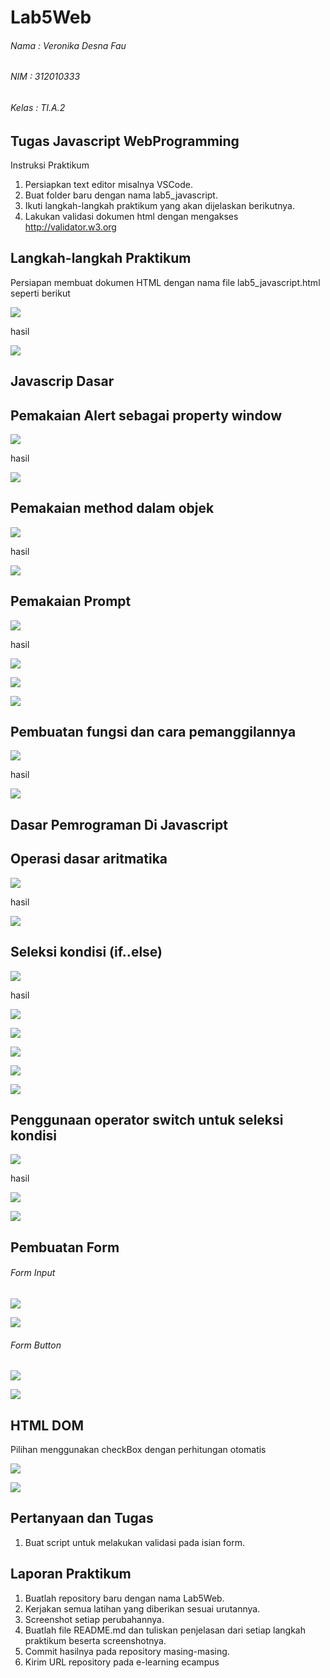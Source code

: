 # Lab5Web

###### Nama : Veronika Desna Fau
###### NIM : 312010333
###### Kelas : TI.A.2

## Tugas Javascript WebProgramming

Instruksi Praktikum
1. Persiapkan text editor misalnya VSCode.
2. Buat folder baru dengan nama lab5_javascript.
3. Ikuti langkah-langkah praktikum yang akan dijelaskan berikutnya.
4. Lakukan validasi dokumen html dengan mengakses http://validator.w3.org

## Langkah-langkah Praktikum
Persiapan membuat dokumen HTML dengan nama file lab5_javascript.html seperti berikut

![](images/1%20change.jpg)

hasil 

![](images/1%20first.png)

## Javascrip Dasar
## Pemakaian Alert sebagai property window

![](images/alert%20js.jpg)

hasil

![](images/2%20second.png)

## Pemakaian method dalam objek

![](images/method%20js.jpg)

hasil

![](images/3%20js.png)

## Pemakaian Prompt

![](images/prompt%20js.jpg)

hasil 

![](images/4%20js.png)

![](images/5%20js.png)

![](images/6%20js.png)


## Pembuatan fungsi dan cara pemanggilannya

![](images/fungsi%20js.jpg)

hasil 

![](images/7%20js.png)


## Dasar Pemrograman Di Javascript

## Operasi dasar aritmatika

![](images/aritmatika.jpg)

hasil 

![](images/8%20js.png)

## Seleksi kondisi (if..else)

![](images/ifelse%20js.jpg)

hasil 

![](images/9%20js.png)

![](images/10%20js.png)

![](images/11%20js.png)

![](images/12%20js.png)

![](images/13%20js.png)

## Penggunaan operator switch untuk seleksi kondisi


![](images/switch%20js.jpg)
 
 hasil

![](images/14%20js.png)

![](images/15%20js.png)

## Pembuatan Form
###### Form Input

![](images/forminput%20js.jpg)

![](images/17%20js.png)

###### Form Button



![](images/form.jpg)

![](images/16%20js.png)




## HTML DOM
Pilihan menggunakan checkBox dengan perhitungan otomatis

![](images/dom%20js.jpg)

![](images/19%20js.png)



## Pertanyaan dan Tugas
1. Buat script untuk melakukan validasi pada isian form.

## Laporan Praktikum
1. Buatlah repository baru dengan nama Lab5Web.
2. Kerjakan semua latihan yang diberikan sesuai urutannya.
3. Screenshot setiap perubahannya.
4. Buatlah file README.md dan tuliskan penjelasan dari setiap langkah praktikum beserta 
screenshotnya.
5. Commit hasilnya pada repository masing-masing.
6. Kirim URL repository pada e-learning ecampus







